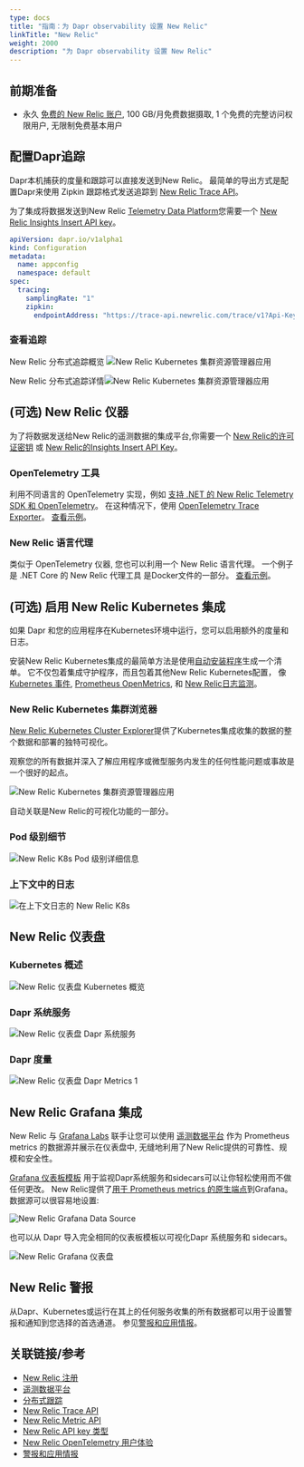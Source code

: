```yaml
---
type: docs
title: "指南：为 Dapr observability 设置 New Relic"
linkTitle: "New Relic"
weight: 2000
description: "为 Dapr observability 设置 New Relic"
---
```


## 前期准备

- 永久 [免费的 New Relic 账户](https://newrelic.com/signup), 100 GB/月免费数据摄取, 1 个免费的完整访问权限用户, 无限制免费基本用户

## 配置Dapr追踪

Dapr本机捕获的度量和跟踪可以直接发送到New Relic。 最简单的导出方式是配置Dapr来使用 Zipkin 跟踪格式发送追踪到 [New Relic Trace API](https://docs.newrelic.com/docs/understand-dependencies/distributed-tracing/trace-api/report-zipkin-format-traces-trace-api#existing-zipkin)。

为了集成将数据发送到New Relic [Telemetry Data Platform](https://newrelic.com/platform/telemetry-data-platform)您需要一个 [New Relic Insights Insert API key](https://docs.newrelic.com/docs/apis/get-started/intro-apis/types-new-relic-api-keys#insights-insert-key)。

```yaml
apiVersion: dapr.io/v1alpha1
kind: Configuration
metadata:
  name: appconfig
  namespace: default
spec:
  tracing:
    samplingRate: "1"
    zipkin:
      endpointAddress: "https://trace-api.newrelic.com/trace/v1?Api-Key=<NR-INSIGHTS-INSERT-API-KEY>&Data-Format=zipkin&Data-Format-Version=2"
```

### 查看追踪

New Relic 分布式追踪概览 ![New Relic Kubernetes 集群资源管理器应用](/images/nr-distributed-tracing-overview.png)

New Relic 分布式追踪详情![New Relic Kubernetes 集群资源管理器应用](/images/nr-distributed-tracing-detail.png)

## (可选) New Relic 仪器

为了将数据发送给New Relic的遥测数据的集成平台,你需要一个 [New Relic的许可证密钥](https://docs.newrelic.com/docs/accounts/accounts-billing/account-setup/new-relic-license-key) 或 [New Relic的Insights Insert API Key](https://docs.newrelic.com/docs/apis/get-started/intro-apis/types-new-relic-api-keys#insights-insert-key)。

### OpenTelemetry 工具

利用不同语言的 OpenTelemetry 实现，例如 [支持 .NET 的 New Relic Telemetry SDK 和 OpenTelemetry](https://github.com/newrelic/newrelic-telemetry-sdk-dotnet)。 在这种情况下，使用 [OpenTelemetry Trace Exporter](https://github.com/newrelic/newrelic-telemetry-sdk-dotnet/tree/main/src/NewRelic.OpenTelemetry)。  [查看示例](https://github.com/harrykimpel/quickstarts/blob/master/distributed-calculator/csharp-otel/Startup.cs)。

### New Relic 语言代理

类似于 OpenTelemetry 仪器, 您也可以利用一个 New Relic 语言代理。 一个例子是 </a>.NET Core 的 New Relic 代理工具
是Docker文件的一部分。  [查看示例](https://github.com/harrykimpel/quickstarts/blob/master/distributed-calculator/csharp/Dockerfile)。</p> 



## (可选) 启用 New Relic Kubernetes 集成

如果 Dapr 和您的应用程序在Kubernetes环境中运行，您可以启用额外的度量和日志。

安装New Relic Kubernetes集成的最简单方法是使用[自动安装程序](https://one.newrelic.com/launcher/nr1-core.settings?pane=eyJuZXJkbGV0SWQiOiJrOHMtY2x1c3Rlci1leHBsb3Jlci1uZXJkbGV0Lms4cy1zZXR1cCJ9)生成一个清单。 它不仅包着集成守护程序，而且包着其他New Relic Kubernetes配置， 像 [Kubernetes 事件](https://docs.newrelic.com/docs/integrations/kubernetes-integration/kubernetes-events/install-kubernetes-events-integration), [Prometheus OpenMetrics](https://docs.newrelic.com/docs/integrations/prometheus-integrations/get-started/new-relic-prometheus-openmetrics-integration-kubernetes), 和 [New Relic日志监测](https://docs.newrelic.com/docs/logs)。



### New Relic Kubernetes 集群浏览器

[New Relic Kubernetes Cluster Explorer](https://docs.newrelic.com/docs/integrations/kubernetes-integration/understand-use-data/kubernetes-cluster-explorer)提供了Kubernetes集成收集的数据的整个数据和部署的独特可视化。

观察您的所有数据并深入了解应用程序或微型服务内发生的任何性能问题或事故是一个很好的起点。

![New Relic Kubernetes 集群资源管理器应用](/images/nr-k8s-cluster-explorer-app.png)

自动关联是New Relic的可视化功能的一部分。



### Pod 级别细节

![New Relic K8s Pod 级别详细信息](/images/nr-k8s-pod-level-details.png)



### 上下文中的日志

![在上下文日志的 New Relic K8s](/images/nr-k8s-logs-in-context.png)



## New Relic 仪表盘



### Kubernetes 概述

![New Relic 仪表盘 Kubernetes 概览](/images/nr-dashboard-k8s-overview.png)



### Dapr 系统服务

![New Relic 仪表盘 Dapr 系统服务](/images/nr-dashboard-dapr-system-services.png)



### Dapr 度量

![New Relic 仪表盘 Dapr Metrics 1](/images/nr-dashboard-dapr-metrics-1.png)



## New Relic Grafana 集成

New Relic 与 [Grafana Labs](https://grafana.com/) 联手让您可以使用 [遥测数据平台](https://newrelic.com/platform/telemetry-data-platform) 作为 Prometheus metrics 的数据源并展示在仪表盘中, 无缝地利用了New Relic提供的可靠性、规模和安全性。

[Grafana 仪表板模板](https://github.com/dapr/dapr/blob/227028e7b76b7256618cd3236d70c1d4a4392c9a/grafana/README.md) 用于监视Dapr系统服务和sidecars可以让你轻松使用而不做任何更改。 New Relic提供了[用于 Prometheus metrics 的原生端点](https://docs.newrelic.com/docs/integrations/grafana-integrations/set-configure/configure-new-relic-prometheus-data-source-grafana)到Grafana。 数据源可以很容易地设置:

![New Relic Grafana Data Source](/images/nr-grafana-datasource.png)

也可以从 Dapr 导入完全相同的仪表板模板以可视化Dapr 系统服务和 sidecars。

![New Relic Grafana 仪表盘](/images/nr-grafana-dashboard.png)



## New Relic 警报

从Dapr、Kubernetes或运行在其上的任何服务收集的所有数据都可以用于设置警报和通知到您选择的首选通道。 参见[警报和应用情报](https://docs.newrelic.com/docs/alerts-applied-intelligence)。



## 关联链接/参考

* [New Relic 注册](https://newrelic.com/signup)
* [遥测数据平台](https://newrelic.com/platform/telemetry-data-platform)
* [分布式跟踪](https://docs.newrelic.com/docs/understand-dependencies/distributed-tracing/get-started/introduction-distributed-tracing)
* [New Relic Trace API](https://docs.newrelic.com/docs/understand-dependencies/distributed-tracing/trace-api)
* [New Relic Metric API](https://docs.newrelic.com/docs/telemetry-data-platform/get-data/apis/introduction-metric-api)
* [New Relic API key 类型](https://docs.newrelic.com/docs/apis/get-started/intro-apis/types-new-relic-api-keys)
* [New Relic OpenTelemetry 用户体验](https://blog.newrelic.com/product-news/opentelemetry-user-experience/)
* [警报和应用情报](https://docs.newrelic.com/docs/alerts-applied-intelligence)
